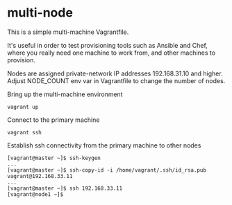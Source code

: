 # multi-node
This is a simple multi-machine Vagrantfile.

It's useful in order to test provisioning tools such as Ansible and Chef, where you really need one machine to work from, and other machines to provision.

Nodes are assigned private-network IP addresses 192.168.31.10 and higher.
Adjust NODE_COUNT env var in Vagrantfile to change the number of nodes.

Bring up the multi-machine environment
```
vagrant up
```

Connect to the primary machine
```
vagrant ssh
```

Establish ssh connectivity from the primary machine to other nodes

```
[vagrant@master ~]$ ssh-keygen
...
[vagrant@master ~]$ ssh-copy-id -i /home/vagrant/.ssh/id_rsa.pub vagrant@192.168.33.11
...
[vagrant@master ~]$ ssh 192.168.33.11
[vagrant@node1 ~]$
```


